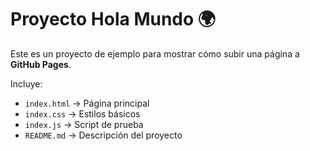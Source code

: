 # Proyecto Hola Mundo 🌍

Este es un proyecto de ejemplo para mostrar cómo subir una página a **GitHub Pages**.

Incluye:
- `index.html` → Página principal
- `index.css` → Estilos básicos
- `index.js` → Script de prueba
- `README.md` → Descripción del proyecto
